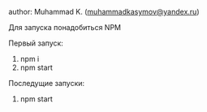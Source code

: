 author: Muhammad K. (muhammadkasymov@yandex.ru)

Для запуска понадобиться NPM

Первый запуск:
 1) npm i
 2) npm start

Последущие запуски:
  1) npm start
